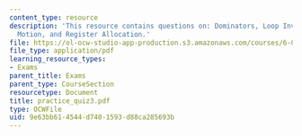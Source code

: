 ```yaml
---
content_type: resource
description: 'This resource contains questions on: Dominators, Loop Invariant Code
  Motion, and Register Allocation.'
file: https://ol-ocw-studio-app-production.s3.amazonaws.com/courses/6-035-computer-language-engineering-sma-5502-fall-2005/9e63bb614544d7401593d88ca285693b_practice_quiz3.pdf
file_type: application/pdf
learning_resource_types:
- Exams
parent_title: Exams
parent_type: CourseSection
resourcetype: Document
title: practice_quiz3.pdf
type: OCWFile
uid: 9e63bb61-4544-d740-1593-d88ca285693b
---
```

